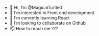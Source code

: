 - 👋 Hi, I’m @MagicalTurtle0
- 👀 I’m interested in Front end development 
- 🌱 I’m currently learning React
- 💞️ I’m looking to collaborate on Github
- 📫 How to reach me ???

<!---
MagicalTurtle0/MagicalTurtle0 is a ✨ special ✨ repository because its `README.md` (this file) appears on your GitHub profile.
You can click the Preview link to take a look at your changes.
--->
